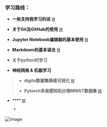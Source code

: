 ### 学习路线：
* **一些支持我学习的话** [`转`](https://github.com/l399989567/Learning-Road/blob/main/资源/somewords.md)<br>

* **关于Git及GitHub的使用** [`转`](https://github.com/l399989567/Learning-Road/blob/main/资源/Git%E5%8F%8AGitHub%E5%AD%A6%E4%B9%A0%E8%AE%B0%E5%BD%95.md)
  
* **Jupyter Notebook编辑器的基本使用** [`转`](https://github.com/l399989567/Learning-Road/blob/main/资源/Jupyter%20notebook%E5%BF%AB%E9%80%9F%E4%B8%8A%E6%89%8B.md)

* **Markdown的基本语法** [`转`](https://github.com/l399989567/Learning-Road/blob/main/%E8%B5%84%E6%BA%90/Markdown%E7%9A%84%E5%9F%BA%E6%9C%AC%E8%AF%AD%E6%B3%95%E5%B0%8F%E8%AE%B0.md)

* 关于python的学习

* **神经网络 & 机器学习** <br>

> * **digits数据集降维可视化** [`转`](https://github.com/l399989567/Learning-Road/blob/main/%E8%B5%84%E6%BA%90/digits%E6%95%B0%E6%8D%AE%E9%9B%86%E9%99%8D%E7%BB%B4%E5%8F%AF%E8%A7%86%E5%8C%96.ipynb)<br>
>
> * **Pytorch多层感知机分类MNIST数据集** [`转`](https://github.com/l399989567/Learning-Road/blob/main/资源/Pytorch多层感知机分类MNIST数据集.ipynb)<br>





* **** [`转`]()<br>

&emsp;&emsp;*   




![image](https://user-images.githubusercontent.com/43770754/150632018-1c1a8be4-006e-479c-b56c-2c37ad5965f7.png)
